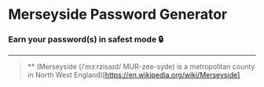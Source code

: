 # Merseyside Password Generator
### Earn your password(s) in safest mode :lock: 

*** 

>** (Merseyside (/ˈmɜːrzisaɪd/ MUR-zee-syde) is a metropolitan county in North West England)[https://en.wikipedia.org/wiki/Merseyside]

